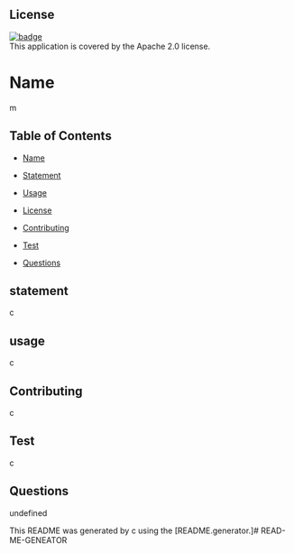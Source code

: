 




## License
[![badge](https://img.shields.io/badge/License-Apache%202.0-blue.svg)](https://opensource.org/licenses/Apache-2.0) <br /> This application is covered by the Apache 2.0 license.
# Name
m
## Table of Contents
* [Name](#name)

* [Statement](#statement)

* [Usage](#usage)

* [License](#license)

* [Contributing](#contributing)

* [Test](#test)

* [Questions](#questions)

## statement
c
## usage
c
## Contributing
c
## Test
c
## Questions
undefined

This README was generated by c using the [README.generator.]# READ-ME-GENEATOR
